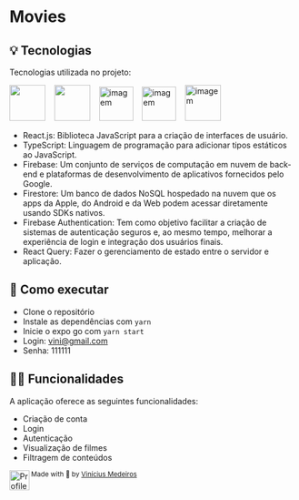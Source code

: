 # Movies

<p align="center">

## 💡 Tecnologias

Tecnologias utilizada no projeto:

<img src="https://upload.wikimedia.org/wikipedia/commons/thumb/a/a7/React-icon.svg/640px-React-icon.svg.png" width="63">&nbsp;
&nbsp;
<img src="https://static.expo.dev/static/brand/square-512x512.png" width="63">&nbsp;
&nbsp;
<img src="https://cdn.iconscout.com/icon/free/png-512/typescript-1174965.png" alt="imagem" width="60">&nbsp;
&nbsp;
<img src="https://cdn.icon-icons.com/icons2/2699/PNG/512/firebase_logo_icon_171157.png" alt="imagem" width="60">&nbsp;
&nbsp;
<img src="https://camo.githubusercontent.com/2cd3571ea5b29a8640a44095d09671d9d350746b8c35407781b2508533b6f2c4/68747470733a2f2f7365656b6c6f676f2e636f6d2f696d616765732f522f72656163742d71756572792d6c6f676f2d313334304541344345392d7365656b6c6f676f2e636f6d2e706e67" alt="imagem" width="63">&nbsp;
&nbsp;

- React.js: Biblioteca JavaScript para a criação de interfaces de usuário.
- TypeScript: Linguagem de programação para adicionar tipos estáticos ao
  JavaScript.
- Firebase: Um conjunto de serviços de computação em nuvem de back-end e plataformas de desenvolvimento de aplicativos fornecidos pelo Google.
- Firestore: Um banco de dados NoSQL hospedado na nuvem que os apps da Apple, do Android e da Web podem acessar diretamente usando SDKs nativos.
- Firebase Authentication: Tem como objetivo facilitar a criação de sistemas de autenticação seguros e, ao mesmo tempo, melhorar a experiência de login e integração dos usuários finais.
- React Query: Fazer o gerenciamento de estado entre o servidor e aplicação.

## 🚀 Como executar

- Clone o repositório
- Instale as dependências com `yarn`
- Inicie o expo go com `yarn start`
- Login: vini@gmail.com
- Senha: 111111

## 👨‍💻 Funcionalidades

A aplicação oferece as seguintes funcionalidades:

- Criação de conta
- Login
- Autenticação
- Visualização de filmes
- Filtragem de conteúdos

<div>
  <img align="left" src="https://avatars.githubusercontent.com/u/62653539?v=4" width=35 alt="Profile"/>
  <sub>Made with 💜 by <a href="https://github.com/ovinidev">Vinícius Medeiros</a></sub>
</div>
